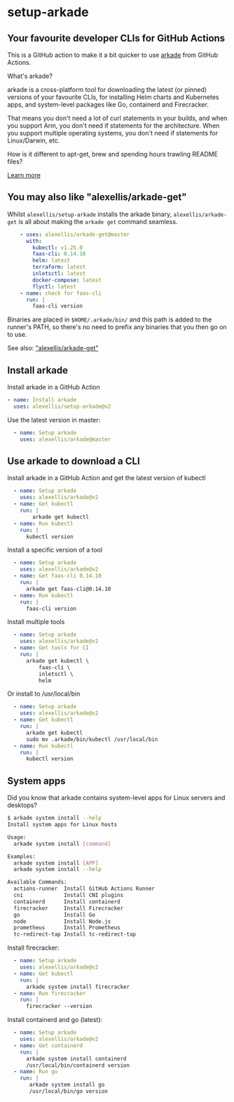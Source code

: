 # setup-arkade

## Your favourite developer CLIs for GitHub Actions

This is a GitHub action to make it a bit quicker to use [arkade](https://arkade.dev) from GitHub Actions.

What's arkade?

arkade is a cross-platform tool for downloading the latest (or pinned) versions of your favourite CLIs, for installing Helm charts and Kubernetes apps, and system-level packages like Go, containerd and Firecracker.

That means you don't need a lot of curl statements in your builds, and when you support Arm, you don't need if statements for the architecture. When you support multiple operating systems, you don't need if statements for Linux/Darwin, etc.

How is it different to apt-get, brew and spending hours trawling README files?

[Learn more](https://arkade.dev)

## You may also like "alexellis/arkade-get"

Whilst `alexellis/setup-arkade` installs the arkade binary, `alexellis/arkade-get` is all about making the `arkade get` command seamless.

```yaml
    - uses: alexellis/arkade-get@master
      with:
        kubectl: v1.25.0
        faas-cli: 0.14.10
        helm: latest
        terraform: latest
        inletsctl: latest
        docker-compose: latest
        flyctl: latest
    - name: check for faas-cli
      run: |
        faas-cli version
```

Binaries are placed in `$HOME/.arkade/bin/` and this path is added to the runner's PATH, so there's no need to prefix any binaries that you then go on to use.

See also: ["alexellis/arkade-get"](https://github.com/alexellis/arkade-get)

## Install arkade

Install arkade in a GitHub Action

```yaml
- name: Install arkade
  uses: alexellis/setup-arkade@v2
```

Use the latest version in master:

```yaml
  - name: Setup arkade
    uses: alexellis/arkade@master
```

## Use arkade to download a CLI

Install arkade in a GitHub Action and get the latest version of kubectl

```yaml
  - name: Setup arkade
    uses: alexellis/arkade@v2
  - name: Get kubectl
    run: |
        arkade get kubectl
  - name: Run kubectl
    run: |
      kubectl version
```

Install a specific version of a tool

```yaml
  - name: Setup arkade
    uses: alexellis/arkade@v2
  - name: Get faas-cli 0.14.10
    run: |
      arkade get faas-cli@0.14.10
  - name: Run kubectl
    run: |
      faas-cli version
```


Install multiple tools

```yaml
  - name: Setup arkade
    uses: alexellis/arkade@v2
  - name: Get tools for CI
    run: |
      arkade get kubectl \
          faas-cli \
          inletsctl \
          helm
```

Or install to /usr/local/bin

```yaml
  - name: Setup arkade
    uses: alexellis/arkade@v2
  - name: Get kubectl
    run: |
      arkade get kubectl
      sudo mv .arkade/bin/kubectl /usr/local/bin
  - name: Run kubectl
    run: |
      kubectl version
```

## System apps

Did you know that arkade contains system-level apps for Linux servers and desktops?

```bash
$ arkade system install --help
Install system apps for Linux hosts

Usage:
  arkade system install [command]

Examples:
  arkade system install [APP]
  arkade system install --help

Available Commands:
  actions-runner  Install GitHub Actions Runner
  cni             Install CNI plugins
  containerd      Install containerd
  firecracker     Install Firecracker
  go              Install Go
  node            Install Node.js
  prometheus      Install Prometheus
  tc-redirect-tap Install tc-redirect-tap
```

Install firecracker:

```yaml
  - name: Setup arkade
    uses: alexellis/arkade@v2
  - name: Get kubectl
    run: |
      arkade system install firecracker
  - name: Run firecracker
    run: |
      firecracker --version
```

Install containerd and go (latest):

```yaml
  - name: Setup arkade
    uses: alexellis/arkade@v2
  - name: Get containerd
    run: |
      arkade system install containerd
      /usr/local/bin/containerd version
  - name: Run go
    run: |
       arkade system install go
       /usr/local/bin/go version
```

